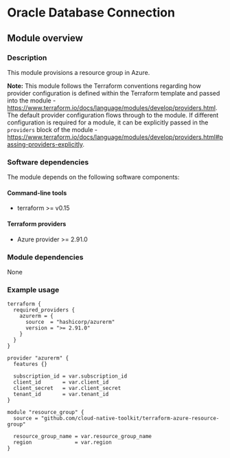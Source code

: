 # Oracle Database Connection

## Module overview

### Description

This module provisions a resource group in Azure.

**Note:** This module follows the Terraform conventions regarding how provider configuration is defined within the Terraform template and passed into the module - https://www.terraform.io/docs/language/modules/develop/providers.html. The default provider configuration flows through to the module. If different configuration is required for a module, it can be explicitly passed in the `providers` block of the module - https://www.terraform.io/docs/language/modules/develop/providers.html#passing-providers-explicitly.

### Software dependencies

The module depends on the following software components:

#### Command-line tools

- terraform >= v0.15

#### Terraform providers

- Azure provider >= 2.91.0

### Module dependencies

None

### Example usage

```hcl-terraform
terraform {
  required_providers {
    azurerm = {
      source  = "hashicorp/azurerm"
      version = ">= 2.91.0"
    }
  }
}

provider "azurerm" {
  features {}

  subscription_id = var.subscription_id
  client_id       = var.client_id
  client_secret   = var.client_secret
  tenant_id       = var.tenant_id
}

module "resource_group" {
  source = "github.com/cloud-native-toolkit/terraform-azure-resource-group"

  resource_group_name = var.resource_group_name
  region              = var.region
}
```

